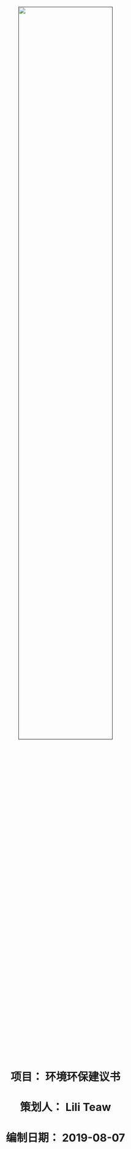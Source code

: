 
<p align="center">
    <a href="">
        <img src="https://i.imgur.com/F0Q5DjC.png" width="70%">
    </a>
    <h1 align="center">项目： 环境环保建议书</h1>
    <h1 align="center">策划人： Lili Teaw</h1>
    <h1 align="center">编制日期： 2019-08-07</h1>




